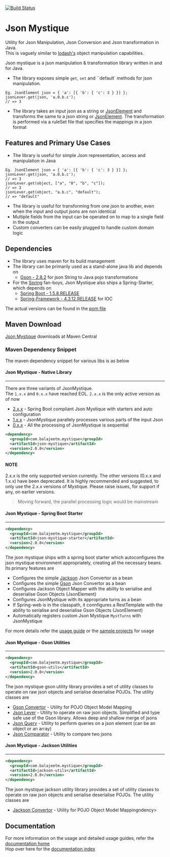 [![Build Status](https://travis-ci.org/balajeetm/json-mystique.svg?branch=master)](https://travis-ci.org/balajeetm/json-mystique)

# Json Mystique
Utility for Json Manipulation, Json Conversion and Json transformation in Java.<br>
This is vaguely similar to [lodash's](https://lodash.com/) object manipulation capabilities.

Json mystique is a json manipulation & transformation library written in and for Java.
* The library exposes simple `get`, `set` and ``default` methods for json manipulation.<br>
```
Eg. JsonElement json = { 'a': [{ 'b': { 'c': 3 } }] };
jsonLever.get(json, 'a.0.b.c');
// => 3
``` 
* The library takes an input json as a string or [JsonElement](https://google.github.io/gson/apidocs/com/google/gson/JsonElement.html) and transforms the same to a json string or [JsonElement](https://google.github.io/gson/apidocs/com/google/gson/JsonElement.html).
The transformation is performed via a ruleSet file that specifies the mappings in a json format

## Features and Primary Use Cases
* The library is useful for simple Json representation, access and manipulation in Java
```
Eg. JsonElement json = { 'a': [{ 'b': { 'c': 3 } }] };
jsonLever.get(json, 'a.0.b.c');
// => 3
jsonLever.get(object, ["a", "0", "b", "c"]);
// => 3
jsonLever.get(object, "a.b.c", "default");
// => "default"
``` 
* The library is useful for transforming from one json to another, even when the input and output jsons are non identical
* Multiple fields from the input can be operated on to map to a single field in the output
* Custom converters can be easily plugged to handle custom domain logic

## Dependencies
* The library uses maven for its build management
* The library can be primarily used as a stand-alone java lib and depends on  
    * [Gson - 2.8.2](https://mvnrepository.com/artifact/com.google.code.gson/gson) for json String to Java pojo transformations
* For the [Spring](https://spring.io/) fan-boys, Json Mystique also ships a Spring-Starter, which depends on
    * [Spring Boot - 1.5.8.RELEASE](http://docs.spring.io/spring-boot/docs/1.5.8.RELEASE/reference/htmlsingle/)
    * [Spring-Framework - 4.3.12.RELEASE](http://docs.spring.io/spring/docs/4.3.12.RELEASE/spring-framework-reference/htmlsingle/) for IOC

The actual versions can be found in the [pom file](/pom.xml)

## Maven Download

[Json Mystique](http://search.maven.org/#search%7Cga%7C1%7Cg%3A%22com.balajeetm.mystique%22) downloads at Maven Central

### Maven Dependency Snippet
The maven dependency snippet for various libs is as below

#### Json Mystique - Native Library
---

There are three variants of JsonMystique.<br>
The `1.x.x` and `0.x.x` have reached EOL. `2.x.x` is the only active version as of now
* [2.x.x](http://search.maven.org/#artifactdetails%7Ccom.balajeetm.mystique%7Cjson-mystique%7C2.0.7%7Cjar) - Spring Boot compliant Json Mystique with starters and auto configuration
* [1.x.x](http://search.maven.org/#artifactdetails%7Ccom.github.balajeetm%7Cjson-mystique%7C1.0.8%7Cjar) - JsonMystique parallely processes various parts of the input Json
* [0.x.x](http://search.maven.org/#artifactdetails%7Ccom.github.balajeetm%7Cjson-mystique%7C0.0.1%7Cjar) - All the processing of JsonMystique is sequential

```xml
<dependency>
  <groupId>com.balajeetm.mystique</groupId>
  <artifactId>json-mystique</artifactId>
  <version>2.0.8</version>
</dependency>
```

#### NOTE
2.x.x is the only supported version currently. The other versions (0.x.x and 1.x.x) have been deprecated.
It is highly recommended and suggested, to only use the 2.x.x versions of Mystique.
Please raise issues, for support if any, on earlier versions.

> Moving forward, the parallel processing logic would be mainstream

#### Json Mystique - Spring Boot Starter
---

```xml
<dependency>
  <groupId>com.balajeetm.mystique</groupId>
  <artifactId>json-mystique-starter</artifactId>
  <version>2.0.8</version>
</dependency>
```

The json mystique ships with a spring boot starter which autoconfigures the json mystique environment appropriately, creating all the necessary beans. Its primary features are
* Configures the simple [Jackson](https://github.com/FasterXML/jackson) Json Convertor as a bean
* Configures the simple [Gson](https://github.com/google/gson) Json Convertor as a bean
* Configures Jackson Object Mapper with the ability to serialise and deserialise Gson Objects (JsonElement)
* Configures JsonMystique with its appropriate turns as a bean
* If Spring-web is in the classpath, it connfigures a RestTemplate with the ability to serialise and deserialise Gson Objects (JsonElement)
* Automatically registers custom Json Mystique `MystTurns` with JsonMystique

For more details refer the [usage guide](Usage-Guide.md) or the [sample projects](json-mystique-samples/mystique-web-sample) for usage

#### Json Mystique - Gson Utilities
---

```xml
<dependency>
  <groupId>com.balajeetm.mystique</groupId>
  <artifactId>gson-utils</artifactId>
  <version>2.0.8</version>
</dependency>
```

The json mystique gson utility library provides a set of utility classes to operate on raw json objects and serialise deserialise POJOs.
The utility classes are
* [Gson Convertor](json-mystique-utils/gson-utils/src/main/java/com/balajeetm/mystique/util/gson/convertor/GsonConvertor.java) - Utility for POJO Object Model Mapping
* [Json Lever](json-mystique-utils/gson-utils/src/main/java/com/balajeetm/mystique/util/gson/lever/JsonLever.java) - Utility to operate on raw json objects. Simplified and type safe use of the Gson library. Allows deep and shallow merge of jsons
* [Json Query](json-mystique-utils/gson-utils/src/main/java/com/balajeetm/mystique/util/gson/lever/JsonQuery.java) - Utility to perform queries on a json element (can be an object or an array)
* [Json Comparator](json-mystique-utils/gson-utils/src/main/java/com/balajeetm/mystique/util/gson/lever/JsonComparator.java) - Utility to compare two jsons

#### Json Mystique - Jackson Utilities
---

```xml
<dependency>
  <groupId>com.balajeetm.mystique</groupId>
  <artifactId>jackson-utils</artifactId>
  <version>2.0.8</version>
</dependency>
```

The json mystique jackson utility library provides a set of utility classes to operate on raw json objects and serialise deserialise POJOs.
The utility classes are
* [Jackson Convertor](json-mystique-utils/jackson-utils/src/main/java/com/balajeetm/mystique/util/jackson/convertor/JacksonConvertor.java) - Utility for POJO Object Model Mappingndency>

## Documentation

For more information on the usage and detailed usage guides, refer the [documentation home](documentation/Home.md)<br>
Hop over here for the [documentation index](documentation/_Sidebar.md)
